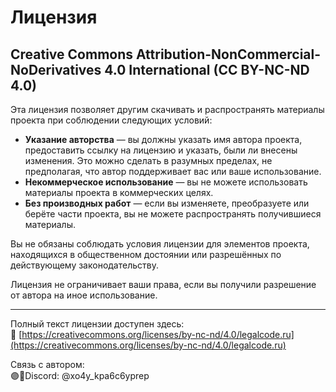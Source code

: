# Лицензия

## Creative Commons Attribution-NonCommercial-NoDerivatives 4.0 International (CC BY-NC-ND 4.0)

Эта лицензия позволяет другим скачивать и распространять материалы проекта при соблюдении следующих условий:

- **Указание авторства** — вы должны указать имя автора проекта, предоставить ссылку на лицензию и указать, были ли внесены изменения. Это можно сделать в разумных пределах, не предполагая, что автор поддерживает вас или ваше использование.
- **Некоммерческое использование** — вы не можете использовать материалы проекта в коммерческих целях.
- **Без производных работ** — если вы изменяете, преобразуете или берёте части проекта, вы не можете распространять получившиеся материалы.

Вы не обязаны соблюдать условия лицензии для элементов проекта, находящихся в общественном достоянии или разрешённых по действующему законодательству.

Лицензия не ограничивает ваши права, если вы получили разрешение от автора на иное использование.

---

Полный текст лицензии доступен здесь:  
🔗 [https://creativecommons.org/licenses/by-nc-nd/4.0/legalcode.ru](https://creativecommons.org/licenses/by-nc-nd/4.0/legalcode.ru)

Связь с автором:  
🟣💬Discord: @xo4y_kpa6c6yprep
